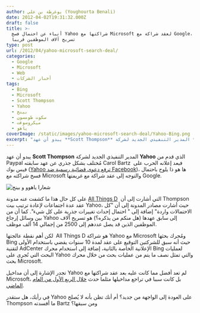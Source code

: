 ```yaml
---
author: يوغرطة بن علي (Youghourta Benali)
date: 2012-04-02T19:31:32.000Z
draft: false
title: >-
  أنباء عن احتمال فسخ Yahoo شراكتها مع Microsoft لعقد شراكة مع Google، واحتمال
  تسريح آلاف الموظفين قريبا
type: post
url: /2012/04/yahoo-microsoft-search-deal/
categories:
  - Google
  - Microsoft
  - Web
  - أخبار الشركات
tags:
  - Bing
  - Microsoft
  - Scott Thompson
  - Yahoo
  - بينج
  - سكوت طومسون
  - ميكروسوفت
  - ياهو
coverImage: /static/images/yahoo-microsoft-search-deal/Yahoo-Bing.png
excerpt: "يبدو أن عهد **Scott Thompson** المدير التنفيذي الجديد لشركة **Yahoo** الذي قدم من Paypal مُختلف بشكل جذري عن عهد سابقته Carol Bartz فبعد إعلانه الحرب على\_ فيس بوك ([Yahoo ترفع دعوى قضائية رسمية ضد Facebook](../2012/03/facebooks-yahoo-patent-problem-3/))، ها هو ذا يلوح باحتمال"
---
```

يبدو أن عهد **Scott Thompson** المدير التنفيذي الجديد لشركة **Yahoo** الذي قدم من Paypal مُختلف بشكل جذري عن عهد سابقته Carol Bartz فبعد إعلانه الحرب على  فيس بوك ([Yahoo ترفع دعوى قضائية رسمية ضد Facebook](../2012/03/facebooks-yahoo-patent-problem-3/))، ها هو ذا يلوح باحتمال فسخ شراكته مع Microsoft والتوجه إلى عقد شراكة مع غريمتها Google.

![شعارا ياهوو و بينج](/static/images/yahoo-microsoft-search-deal/Yahoo-Bing.png)

على كل حال هذا ما كشفت عنه مدونة [All Things D](http://allthingsd.com/20120328/yahoo-geddon-leaders-to-debate-layoffs-asset-sales-search-deals-and-more-today-as-a-major-restructuring-looms/)  التي أشارت إلى أن Thompson عقد عدة اجتماعات لإعادة ترتيب بيت Yahoo، حيث أشارت مصادر المدونة إلى أن "كل الاحتمالات واردة" إضافة إلى " احتمال إحداث تغييرات جذرية على كل شيء". كما أن من بين وسائل إرجاع Yahoo إلى سابق عهدها (هل منكم من يذكره؟) هو تسريح آلاف الموظفين الذين قد يصل عددهم إلى 2500 من إجمالي 14 ألف موظف.

لكن أهم نقطة عالجتها  All Things D هو شراكة Yahoo مع Microsoft ومُحرك بحثها Bing حيث أنه سبق للشركتين التوقيع على عقد لمدة 10 سنوات يقضي باستخدام الأولى لتقنية AdCenter الإعلانية الخاصة بالثانية، إضافة إلى استخدام محرك Bing لعمليات البحث التي تُجرى على Yahoo والتي تمثل نصف ما يتم من عمليات بحث من خلال محرك بحث Microsoft.

تجدر الإشارة إلى أن مداخيل Yahoo لم تعد أفضل مما كانت عليه بعد عقد شراكتها مع Microsoft، بل كانت سببا في تراجع مداخيلها مثلما حدث [خلال الربع الأول من العام الماضي](../2011/04/yahoo-search-revenue-q1-2011/).

في رأيك، هل ستقدر Yahoo على العودة إلى الواجهة من جديد؟ أم أنك تظن بأنه لا يُصلح Thompson ما أفسدته Bartz ومن سبقها؟
